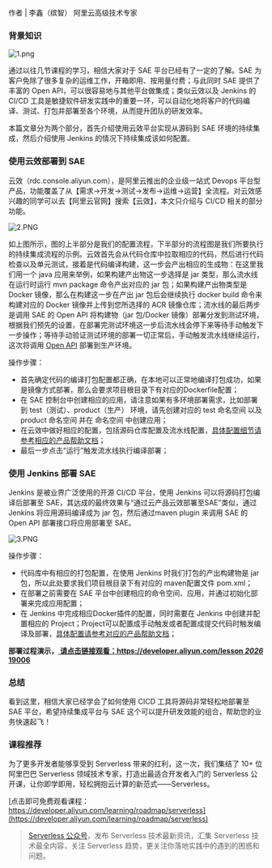 作者 | 李鑫（缤智） 阿里云高级技术专家

### 背景知识

![1.png](https://images.gitbook.cn/2020-09-07-105841.png)

通过以往几节课程的学习，相信大家对于 SAE 平台已经有了一定的了解。SAE 为客户免除了很多复杂的运维工作，开箱即用、按用量付费；与此同时 SAE
提供了丰富的 Open API，可以很容易地与其他平台做集成；类似云效以及 Jenkins 的 CI/CD
工具是敏捷软件研发实践中的重要一环，可以自动化地将客户的代码编译、测试、打包并部署至各个环境，从而提升团队的研发效率。

本篇文章分为两个部分，首先介绍使用云效平台实现从源码到 SAE 环境的持续集成，然后介绍使用 Jenkins 的情况下持续集成该如何配置。

### 使用云效部署到 SAE

云效（rdc.console.aliyun.com），是阿里云推出的企业级一站式 Devops
平台型产品，功能覆盖了从【需求->开发->测试->发布->运维->运营】全流程。对云效感兴趣的同学可以去【阿里云官网】搜索【云效】，本文只介绍与 CI/CD
相关的部分功能。

![2.PNG](https://images.gitbook.cn/2020-09-07-105843.png)

如上图所示，图的上半部分是我们的配置流程，下半部分的流程图是我们所要执行的持续集成流程的示例。云效首先会从代码仓库中拉取相应的代码，然后进行代码检查以及单元测试，接着是代码编译构建，这一步会产出相应的生成物：在这里我们用一个
java 应用来举例，如果构建产出物这一步选择是 jar 类型，那么流水线在运行时运行 mvn package 命令产出对应的 jar
包；如果构建产出物类型是 Docker 镜像，那么在构建这一步在产出 jar 包后会继续执行 docker build 命令来构建对应的 Docker
镜像并上传到您所选择的 ACR 镜像仓库；流水线的最后两步是调用 SAE 的 Open API 将构建物（jar 包/Docker
镜像）部署分发到测试环境，根据我们预先的设置，在部署完测试环境这一步后流水线会停下来等待手动触发下一步操作；等待手动验证测试环境的部署一切正常后，手动触发流水线继续运行，这次将调用
[Open API](https://help.aliyun.com/document_detail/126353.html) 部署到生产环境。

操作步骤：

  * 首先确定代码的编译打包配置都正确，在本地可以正常地编译打包成功，如果是镜像方式部署，那么会要求项目根目录下有对应的Dockerfile配置；
  * 在 SAE 控制台中创建相应的应用，请注意如果有多环境部署需求，比如部署到 test（测试）、product（生产） 环境，请先创建对应的 test 命名空间 以及 product 命名空间 并在 命名空间 中创建应用；
  * 在云效中做好相应的配置，包括源码仓库配置及流水线配置，[具体配置细节请参考相应的产品帮助文档](https://help.aliyun.com/document_detail/147374.html)；
  * 最后一步点击“运行”触发流水线执行编译部署；

### 使用 Jenkins 部署 SAE

Jenkins 是被业界广泛使用的开源 CI/CD 平台，使用 Jenkins 可以将源码打包编译后部署至
SAE，其达成的最终效果与“通过云产品云效部署至SAE”类似，通过 Jenkins 将应用源码编译成为 jar 包，然后通过maven plugin 来调用
SAE 的 Open API 部署接口将应用部署至 SAE。

![3.PNG](https://images.gitbook.cn/2020-09-07-105846.png)

操作步骤：

  * 代码库中有相应的打包配置，在使用 Jenkins 时我们打包的产出构建物是 jar 包，所以此处要求我们项目根目录下有对应的 maven配置文件 pom.xml；
  * 在部署之前需要在 SAE 平台中创建相应的命令空间、应用，并通过初始化部署来完成应用配置；
  * 在 Jenkins 中完成相应Docker插件的配置，同时需要在 Jenkins 中创建并配置相应的 Project；Project可以配置成手动触发或者配置成提交代码时触发编译及部署，[具体配置请参考对应的产品帮助文档](https://help.aliyun.com/document_detail/142387.html)；

**部署过程演示，**[ **请点击链接观看：https://developer.aliyun.com/lesson _2026_
19006**](https://developer.aliyun.com/lesson_2026_19006)

### 总结

看到这里，相信大家已经学会了如何使用 CICD 工具将源码非常轻松地部署至 SAE 平台，希望持续集成平台与 SAE
这个可以提升研发效能的组合，帮助您的业务快速起飞！

### 课程推荐

为了更多开发者能够享受到 Serverless 带来的红利，这一次，我们集结了 10+ 位阿里巴巴 Serverless
领域技术专家，打造出最适合开发者入门的 Serverless 公开课，让你即学即用，轻松拥抱云计算的新范式——Serverless。

[点击即可免费观看课程：https://developer.aliyun.com/learning/roadmap/serverless](https://developer.aliyun.com/learning/roadmap/serverless)

> [Serverless 公众号](https://mp.weixin.qq.com/s/CQvsc-PfgGtUjKEBfee_IA)，发布
> Serverless 技术最新资讯，汇集 Serverless 技术最全内容，关注 Serverless 趋势，更关注你落地实践中的遇到的困惑和问题。

